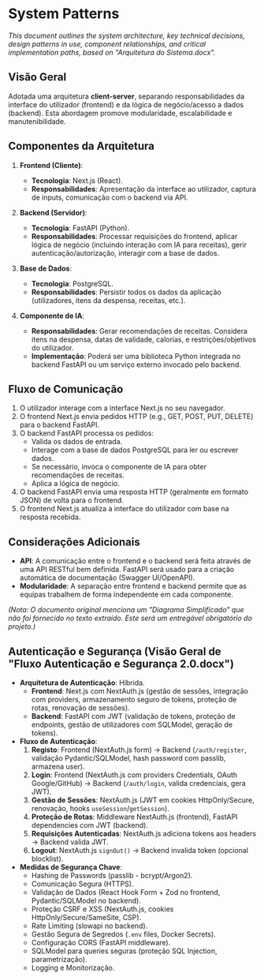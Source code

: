 # System Patterns

*This document outlines the system architecture, key technical decisions, design patterns in use, component relationships, and critical implementation paths, based on "Arquitetura do Sistema.docx".*

## Visão Geral

Adotada uma arquitetura **client-server**, separando responsabilidades da interface do utilizador (frontend) e da lógica de negócio/acesso a dados (backend). Esta abordagem promove modularidade, escalabilidade e manutenibilidade.

## Componentes da Arquitetura

1.  **Frontend (Cliente)**:
    *   **Tecnologia**: Next.js (React).
    *   **Responsabilidades**: Apresentação da interface ao utilizador, captura de inputs, comunicação com o backend via API.

2.  **Backend (Servidor)**:
    *   **Tecnologia**: FastAPI (Python).
    *   **Responsabilidades**: Processar requisições do frontend, aplicar lógica de negócio (incluindo interação com IA para receitas), gerir autenticação/autorização, interagir com a base de dados.

3.  **Base de Dados**:
    *   **Tecnologia**: PostgreSQL.
    *   **Responsabilidades**: Persistir todos os dados da aplicação (utilizadores, itens da despensa, receitas, etc.).

4.  **Componente de IA**:
    *   **Responsabilidades**: Gerar recomendações de receitas. Considera itens na despensa, datas de validade, calorias, e restrições/objetivos do utilizador.
    *   **Implementação**: Poderá ser uma biblioteca Python integrada no backend FastAPI ou um serviço externo invocado pelo backend.

## Fluxo de Comunicação

1.  O utilizador interage com a interface Next.js no seu navegador.
2.  O frontend Next.js envia pedidos HTTP (e.g., GET, POST, PUT, DELETE) para o backend FastAPI.
3.  O backend FastAPI processa os pedidos:
    *   Valida os dados de entrada.
    *   Interage com a base de dados PostgreSQL para ler ou escrever dados.
    *   Se necessário, invoca o componente de IA para obter recomendações de receitas.
    *   Aplica a lógica de negócio.
4.  O backend FastAPI envia uma resposta HTTP (geralmente em formato JSON) de volta para o frontend.
5.  O frontend Next.js atualiza a interface do utilizador com base na resposta recebida.

## Considerações Adicionais

*   **API**: A comunicação entre o frontend e o backend será feita através de uma API RESTful bem definida. FastAPI será usado para a criação automática de documentação (Swagger UI/OpenAPI).
*   **Modularidade**: A separação entre frontend e backend permite que as equipas trabalhem de forma independente em cada componente.

*(Nota: O documento original menciona um "Diagrama Simplificado" que não foi fornecido no texto extraído. Este será um entregável obrigatório do projeto.)*

## Autenticação e Segurança (Visão Geral de "Fluxo Autenticação e Segurança 2.0.docx")

-   **Arquitetura de Autenticação**: Híbrida.
    -   **Frontend**: Next.js com NextAuth.js (gestão de sessões, integração com providers, armazenamento seguro de tokens, proteção de rotas, renovação de sessões).
    -   **Backend**: FastAPI com JWT (validação de tokens, proteção de endpoints, gestão de utilizadores com SQLModel, geração de tokens).
-   **Fluxo de Autenticação**:
    1.  **Registo**: Frontend (NextAuth.js form) -> Backend (`/auth/register`, validação Pydantic/SQLModel, hash password com passlib, armazena user).
    2.  **Login**: Frontend (NextAuth.js com providers Credentials, OAuth Google/GitHub) -> Backend (`/auth/login`, valida credenciais, gera JWT).
    3.  **Gestão de Sessões**: NextAuth.js (JWT em cookies HttpOnly/Secure, renovação, hooks `useSession`/`getSession`).
    4.  **Proteção de Rotas**: Middleware NextAuth.js (frontend), FastAPI dependencies com JWT (backend).
    5.  **Requisições Autenticadas**: NextAuth.js adiciona tokens aos headers -> Backend valida JWT.
    6.  **Logout**: NextAuth.js `signOut()` -> Backend invalida token (opcional blocklist).
-   **Medidas de Segurança Chave**:
    -   Hashing de Passwords (passlib - bcrypt/Argon2).
    -   Comunicação Segura (HTTPS).
    -   Validação de Dados (React Hook Form + Zod no frontend, Pydantic/SQLModel no backend).
    -   Proteção CSRF e XSS (NextAuth.js, cookies HttpOnly/Secure/SameSite, CSP).
    -   Rate Limiting (slowapi no backend).
    -   Gestão Segura de Segredos (`.env` files, Docker Secrets).
    -   Configuração CORS (FastAPI middleware).
    -   SQLModel para queries seguras (proteção SQL Injection, parametrização).
    -   Logging e Monitorização.
